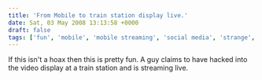 ```yaml
---
title: 'From Mobile to train station display live.'
date: Sat, 03 May 2008 13:13:58 +0000
draft: false
tags: ['fun', 'mobile', 'mobile streaming', 'social media', 'strange', 'streaming', 'tech related']
---
```


 If this isn't a hoax then this is pretty fun. A guy claims to have hacked into the video display at a train station and is streaming live.